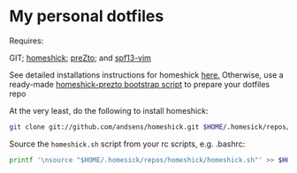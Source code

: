 My personal dotfiles
====================

Requires:

GIT; [homeshick](https://github.com/andsens/homeshick); [preZto](https://github.com/sorin-ionescu/prezto); and [spf13-vim](https://github.com/spf13/spf13-vim)

See detailed installations instructions for homeshick [here.](https://github.com/andsens/homeshick/wiki/Installation)
Otherwise, use a ready-made [homeshick-prezto bootstrap script](https://github.com/mrmachine/homeshick-prezto) to prepare your dotfiles repo

At the very least, do the following to install homeshick:
```sh
git clone git://github.com/andsens/homeshick.git $HOME/.homesick/repos/homeshick
```
Source the `homeshick.sh` script from your rc scripts, e.g. .bashrc:
```sh
printf '\nsource "$HOME/.homesick/repos/homeshick/homeshick.sh"' >> $HOME/.bashrc
```
